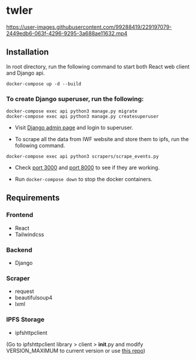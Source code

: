 # twler

https://user-images.githubusercontent.com/99288419/229197079-2449edb6-063f-4296-9295-3a688ae11632.mp4

## Installation

In root directory, run the following command to start both React web client and Django api.

```
docker-compose up -d --build
```

### To create Django superuser, run the following:

```
docker-compose exec api python3 manage.py migrate
docker-compose exec api python3 manage.py createsuperuser
```

- Visit [Django admin page](http://localhost:8000/admin) and login to superuser.

- To scrape all the data from IWF website and store them to ipfs, run the following command.

```
docker-compose exec api python3 scrapers/scrape_events.py
```

- Check [port 3000](http://localhost:3000/) and [port 8000](http://localhost:8000/) to see if they are working.

- Run `docker-compose down` to stop the docker containers.

## Requirements

### Frontend

- React
- Tailwindcss

### Backend

- Django

### Scraper

- request
- beautifulsoup4
- lxml

### IPFS Storage

- ipfshttpclient

(Go to ipfshttpclient library > client > **init**.py and modify VERSION_MAXIMUM to current version or use [this repo](https://github.com/jwc20/py-ipfs-http-client))
